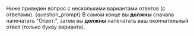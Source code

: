 Ниже приведен вопрос с несколькими вариантами ответов (с ответами).
{question_prompt}
В самом конце вы **должны** сначала напечатать "Ответ:", затем вы **должны** напечатать ваш окончательный ответ (только букву варианта).